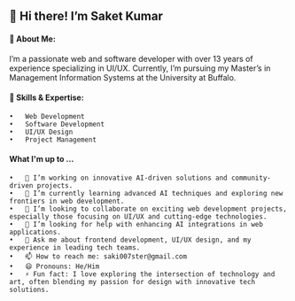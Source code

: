 ## 👋 Hi there! I’m Saket Kumar

#### 🌟 About Me:
I’m a passionate web and software developer with over 13 years of experience specializing in UI/UX. Currently, I’m pursuing my Master’s in Management Information Systems at the University at Buffalo.

#### 🔧 Skills & Expertise:
	•	Web Development
	•	Software Development
	•	UI/UX Design
	•	Project Management

#### What I'm up to ...
	•	🔭 I’m working on innovative AI-driven solutions and community-driven projects.
	•	🌱 I’m currently learning advanced AI techniques and exploring new frontiers in web development.
	•	👯 I’m looking to collaborate on exciting web development projects, especially those focusing on UI/UX and cutting-edge technologies.
	•	🤔 I’m looking for help with enhancing AI integrations in web applications.
	•	💬 Ask me about frontend development, UI/UX design, and my experience in leading tech teams.
	•	📫 How to reach me: saki007ster@gmail.com
	•	😄 Pronouns: He/Him
	•	⚡ Fun fact: I love exploring the intersection of technology and art, often blending my passion for design with innovative tech solutions.
